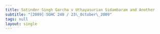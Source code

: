 ```yaml
---
title: Satinder Singh Garcha v Uthayasurian Sidambaram and Another
subtitle: "[2009] SGHC 240 / 23\_October\_2009"
tags: null
layout: single
---
```


